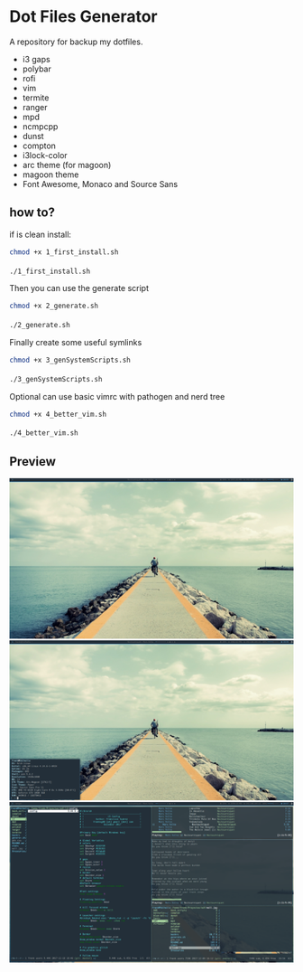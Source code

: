# Dot Files Generator
A repository for backup my dotfiles. 

* i3 gaps
* polybar
* rofi
* vim
* termite
* ranger
* mpd 
* ncmpcpp
* dunst 
* compton 
* i3lock-color
* arc theme (for magoon)
* magoon theme
* Font Awesome, Monaco and Source Sans

## how to?
if is clean install:
```bash
chmod +x 1_first_install.sh

./1_first_install.sh
```
Then you can use the generate script 

```bash
chmod +x 2_generate.sh

./2_generate.sh
```
Finally create some useful symlinks

```bash
chmod +x 3_genSystemScripts.sh

./3_genSystemScripts.sh
```

Optional can use basic vimrc with pathogen and nerd tree

```bash
chmod +x 4_better_vim.sh

./4_better_vim.sh
```
## Preview

![clean](screens/1.png?raw=true "Clean")
![Information](screens/2.png?raw=true "Information")
![Fake Dirty](screens/3.png?raw=true "Fake Dirty")


